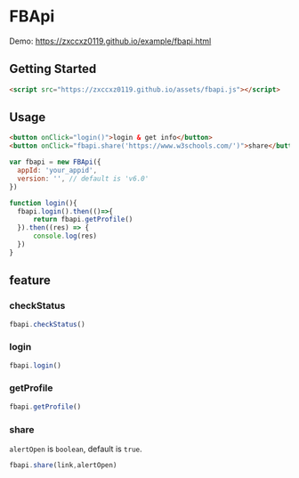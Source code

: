 # FBApi
Demo: 
<a href="https://zxccxz0119.github.io/example/fbapi.html" target="_blank">https://zxccxz0119.github.io/example/fbapi.html</a>

## Getting Started
```html
<script src="https://zxccxz0119.github.io/assets/fbapi.js"></script>
```

## Usage
```html
<button onClick="login()">login & get info</button> 
<button onClick="fbapi.share('https://www.w3schools.com/')">share</button>
```
```js
var fbapi = new FBApi({
  appId: 'your_appid',
  version: '', // default is 'v6.0'
})

function login(){
  fbapi.login().then(()=>{
      return fbapi.getProfile()
  }).then((res) => {
      console.log(res)
  })
}
```

## feature
### checkStatus
```js
fbapi.checkStatus()
```

### login
```js
fbapi.login()
```

### getProfile
```js
fbapi.getProfile()
```

### share
`alertOpen` is `boolean`, default is `true`.
```js
fbapi.share(link,alertOpen)
```

